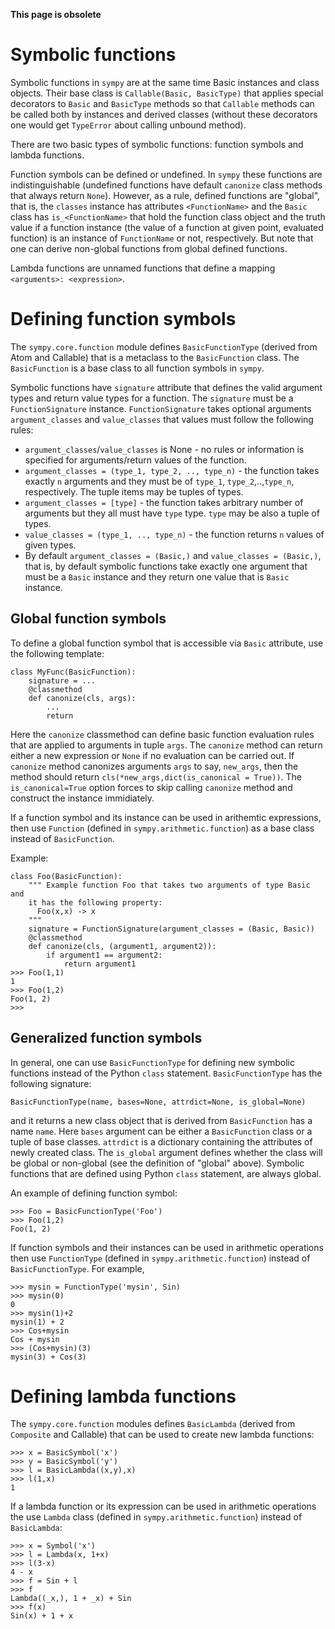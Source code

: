 **This page is obsolete**

# Symbolic functions #

Symbolic functions in `sympy` are at the same time Basic instances and class
objects. Their base class is `Callable(Basic, BasicType)` that applies
special decorators to `Basic` and `BasicType` methods so that `Callable`
methods can be called both by instances and derived classes (without
these decorators one would get `TypeError` about calling unbound method).

There are two basic types of symbolic functions: function symbols and lambda functions.

Function symbols can be defined or undefined. In `sympy` these functions
are indistinguishable (undefined functions have default `canonize` class
methods that always return `None`).
However, as a rule, defined functions are "global", that is, the `classes` instance
has attributes `<FunctionName>` and the `Basic` class has `is_<FunctionName>` that
hold the function class object and the truth value if a function instance
(the value of a function at given point, evaluated function) is an
instance of `FunctionName` or not, respectively. But note that one can derive
non-global functions from global defined functions.

Lambda functions are unnamed functions that define a mapping
`<arguments>: <expression>`.

# Defining function symbols #

The `sympy.core.function` module defines `BasicFunctionType` (derived
from Atom and Callable) that is a metaclass to the `BasicFunction` class.
The `BasicFunction` is a base class to all function symbols in `sympy`.

Symbolic functions have `signature` attribute that defines the valid argument
types and return value types for a function. The `signature` must
be a `FunctionSignature` instance. `FunctionSignature` takes optional arguments
`argument_classes` and `value_classes` that values must follow the following rules:
  * `argument_classes`/`value_classes` is None - no rules or information is specified for arguments/return values of the function.
  * `argument_classes = (type_1, type_2, .., type_n)` - the function takes exactly `n` arguments and they must be of `type_1`, `type_2`,..,`type_n`, respectively. The tuple items may be tuples of types.
  * `argument_classes = [type]` - the function takes arbitrary number of arguments but they all must have `type` type. `type` may be also a tuple of types.
  * `value_classes = (type_1, .., type_n)` - the function returns `n` values of given types.
  * By default `argument_classes = (Basic,)` and `value_classes = (Basic,)`, that is, by default symbolic functions take exactly one argument that must be a `Basic` instance and they return one value that is `Basic` instance.


## Global function symbols ##

To define a global function symbol that is accessible via `Basic` attribute,
use the following template:
```
class MyFunc(BasicFunction):
    signature = ...
    @classmethod
    def canonize(cls, args):
        ...
        return
```
Here the `canonize` classmethod can define basic function evaluation rules
that are applied to arguments in tuple `args`. The `canonize` method can return either
a new expression or `None` if no evaluation can be carried out. If `canonize`
method canonizes arguments `args` to say, `new_args`, then the method should
return `cls(*new_args,dict(is_canonical = True))`. The `is_canonical=True` option
forces to skip calling `canonize` method and construct the instance immidiately.

If a function symbol and its instance can be used in arithemtic expressions,
then use `Function` (defined in `sympy.arithmetic.function`) as a base
class instead of `BasicFunction`.

Example:
```
class Foo(BasicFunction):
    """ Example function Foo that takes two arguments of type Basic and
    it has the following property:
      Foo(x,x) -> x
    """
    signature = FunctionSignature(argument_classes = (Basic, Basic))
    @classmethod
    def canonize(cls, (argument1, argument2)):
        if argument1 == argument2:
            return argument1
>>> Foo(1,1)
1
>>> Foo(1,2)
Foo(1, 2)
>>> 
```

## Generalized function symbols ##

In general, one can use `BasicFunctionType` for defining new symbolic
functions instead of the Python `class` statement. `BasicFunctionType`
has the following signature:
```
BasicFunctionType(name, bases=None, attrdict=None, is_global=None)
```
and it returns a new class object that is derived from `BasicFunction`
has a name `name`. Here `bases` argument can be either a `BasicFunction`
class or a tuple of base classes. `attrdict` is a dictionary containing
the attributes of newly created class. The `is_global` argument
defines whether the class will be global or non-global (see the definition
of "global" above).
Symbolic functions that are defined using Python `class` statement,
are always global.

An example of defining function symbol:
```
>>> Foo = BasicFunctionType('Foo')
>>> Foo(1,2)
Foo(1, 2)
```

If function symbols and their instances can be used in arithmetic
operations then use `FunctionType` (defined in `sympy.arithmetic.function`)
instead of `BasicFunctionType`. For example,
```
>>> mysin = FunctionType('mysin', Sin)
>>> mysin(0)
0
>>> mysin(1)+2
mysin(1) + 2
>>> Cos+mysin
Cos + mysin
>>> (Cos+mysin)(3)
mysin(3) + Cos(3)
```

# Defining lambda functions #

The `sympy.core.function` modules defines `BasicLambda` (derived from
`Composite` and Callable) that can be used to create new lambda
functions:
```
>>> x = BasicSymbol('x')
>>> y = BasicSymbol('y')
>>> l = BasicLambda((x,y),x)
>>> l(1,x)
1
```

If a lambda function or its expression can be used in arithmetic operations
the use `Lambda` class (defined in `sympy.arithmetic.function`) instead
of `BasicLambda`:
```
>>> x = Symbol('x')
>>> l = Lambda(x, 1+x)
>>> l(3-x)
4 - x
>>> f = Sin + l
>>> f
Lambda((_x,), 1 + _x) + Sin
>>> f(x)
Sin(x) + 1 + x
```